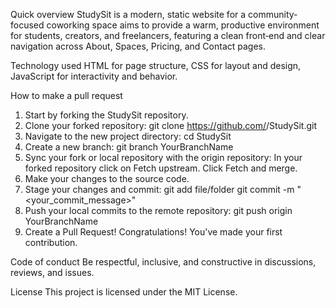 Quick overview
StudySit is a modern, static website for a community-focused coworking space aims to provide a warm, productive environment for students, creators, and freelancers, featuring a clean front‑end and clear navigation across About, Spaces, Pricing, and Contact pages.


Technology used
HTML for page structure, CSS for layout and design, JavaScript for interactivity and behavior.


How to make a pull request
1. Start by forking the StudySit repository.
2. Clone your forked repository:
git clone https://github.com/<your-github-username>/StudySit.git
3. Navigate to the new project directory:
cd StudySit
4. Create a new branch:
git branch YourBranchName
5. Sync your fork or local repository with the origin repository:
In your forked repository click on Fetch upstream.
Click Fetch and merge.
6. Make your changes to the source code.
7. Stage your changes and commit:
git add file/folder
git commit -m "<your_commit_message>"
8. Push your local commits to the remote repository:
git push origin YourBranchName
9. Create a Pull Request!
Congratulations! You've made your first contribution.


Code of conduct
Be respectful, inclusive, and constructive in discussions, reviews, and issues.


License
This project is licensed under the MIT License.

